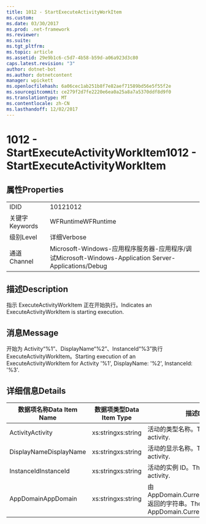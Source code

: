 ```yaml
---
title: 1012 - StartExecuteActivityWorkItem
ms.custom: 
ms.date: 03/30/2017
ms.prod: .net-framework
ms.reviewer: 
ms.suite: 
ms.tgt_pltfrm: 
ms.topic: article
ms.assetid: 29e9b1c6-c5d7-4b58-b59d-a06a923d3c80
caps.latest.revision: "3"
author: dotnet-bot
ms.author: dotnetcontent
manager: wpickett
ms.openlocfilehash: 6a06cec1ab251b8f7e82aef71589bd56e5f55f2e
ms.sourcegitcommit: ce279f2d7fe2220e6ea0a25a8a7a5370ddf8d9f0
ms.translationtype: MT
ms.contentlocale: zh-CN
ms.lasthandoff: 12/02/2017
---
```

# <a name="1012---startexecuteactivityworkitem"></a><span data-ttu-id="573d1-102">1012 - StartExecuteActivityWorkItem</span><span class="sxs-lookup"><span data-stu-id="573d1-102">1012 - StartExecuteActivityWorkItem</span></span>
## <a name="properties"></a><span data-ttu-id="573d1-103">属性</span><span class="sxs-lookup"><span data-stu-id="573d1-103">Properties</span></span>  
  
|||  
|-|-|  
|<span data-ttu-id="573d1-104">ID</span><span class="sxs-lookup"><span data-stu-id="573d1-104">ID</span></span>|<span data-ttu-id="573d1-105">1012</span><span class="sxs-lookup"><span data-stu-id="573d1-105">1012</span></span>|  
|<span data-ttu-id="573d1-106">关键字</span><span class="sxs-lookup"><span data-stu-id="573d1-106">Keywords</span></span>|<span data-ttu-id="573d1-107">WFRuntime</span><span class="sxs-lookup"><span data-stu-id="573d1-107">WFRuntime</span></span>|  
|<span data-ttu-id="573d1-108">级别</span><span class="sxs-lookup"><span data-stu-id="573d1-108">Level</span></span>|<span data-ttu-id="573d1-109">详细</span><span class="sxs-lookup"><span data-stu-id="573d1-109">Verbose</span></span>|  
|<span data-ttu-id="573d1-110">通道</span><span class="sxs-lookup"><span data-stu-id="573d1-110">Channel</span></span>|<span data-ttu-id="573d1-111">Microsoft-Windows-应用程序服务器-应用程序/调试</span><span class="sxs-lookup"><span data-stu-id="573d1-111">Microsoft-Windows-Application Server-Applications/Debug</span></span>|  
  
## <a name="description"></a><span data-ttu-id="573d1-112">描述</span><span class="sxs-lookup"><span data-stu-id="573d1-112">Description</span></span>  
 <span data-ttu-id="573d1-113">指示 ExecuteActivityWorkItem 正在开始执行。</span><span class="sxs-lookup"><span data-stu-id="573d1-113">Indicates an ExecuteActivityWorkItem is starting execution.</span></span>  
  
## <a name="message"></a><span data-ttu-id="573d1-114">消息</span><span class="sxs-lookup"><span data-stu-id="573d1-114">Message</span></span>  
 <span data-ttu-id="573d1-115">开始为 Activity“%1”、DisplayName“%2”、InstanceId“%3”执行 ExecuteActivityWorkItem。</span><span class="sxs-lookup"><span data-stu-id="573d1-115">Starting execution of an ExecuteActivityWorkItem for Activity '%1', DisplayName: '%2', InstanceId: '%3'.</span></span>  
  
## <a name="details"></a><span data-ttu-id="573d1-116">详细信息</span><span class="sxs-lookup"><span data-stu-id="573d1-116">Details</span></span>  
  
|<span data-ttu-id="573d1-117">数据项名称</span><span class="sxs-lookup"><span data-stu-id="573d1-117">Data Item Name</span></span>|<span data-ttu-id="573d1-118">数据项类型</span><span class="sxs-lookup"><span data-stu-id="573d1-118">Data Item Type</span></span>|<span data-ttu-id="573d1-119">描述</span><span class="sxs-lookup"><span data-stu-id="573d1-119">Description</span></span>|  
|--------------------|--------------------|-----------------|  
|<span data-ttu-id="573d1-120">Activity</span><span class="sxs-lookup"><span data-stu-id="573d1-120">Activity</span></span>|<span data-ttu-id="573d1-121">xs:string</span><span class="sxs-lookup"><span data-stu-id="573d1-121">xs:string</span></span>|<span data-ttu-id="573d1-122">活动的类型名称。</span><span class="sxs-lookup"><span data-stu-id="573d1-122">The type name of the activity.</span></span>|  
|<span data-ttu-id="573d1-123">DisplayName</span><span class="sxs-lookup"><span data-stu-id="573d1-123">DisplayName</span></span>|<span data-ttu-id="573d1-124">xs:string</span><span class="sxs-lookup"><span data-stu-id="573d1-124">xs:string</span></span>|<span data-ttu-id="573d1-125">活动的显示名称。</span><span class="sxs-lookup"><span data-stu-id="573d1-125">The display name of the activity.</span></span>|  
|<span data-ttu-id="573d1-126">InstanceId</span><span class="sxs-lookup"><span data-stu-id="573d1-126">InstanceId</span></span>|<span data-ttu-id="573d1-127">xs:string</span><span class="sxs-lookup"><span data-stu-id="573d1-127">xs:string</span></span>|<span data-ttu-id="573d1-128">活动的实例 ID。</span><span class="sxs-lookup"><span data-stu-id="573d1-128">The instance id of the activity.</span></span>|  
|<span data-ttu-id="573d1-129">AppDomain</span><span class="sxs-lookup"><span data-stu-id="573d1-129">AppDomain</span></span>|<span data-ttu-id="573d1-130">xs:string</span><span class="sxs-lookup"><span data-stu-id="573d1-130">xs:string</span></span>|<span data-ttu-id="573d1-131">由 AppDomain.CurrentDomain.FriendlyName 返回的字符串。</span><span class="sxs-lookup"><span data-stu-id="573d1-131">The string returned by AppDomain.CurrentDomain.FriendlyName.</span></span>|
